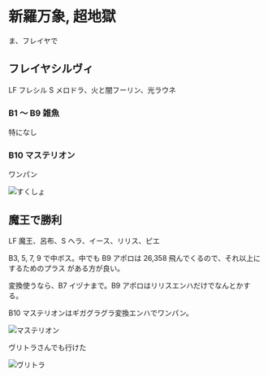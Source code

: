 # 新羅万象, 超地獄

ま、フレイヤで

## フレイヤシルヴィ

LF フレシル
S  メロドラ、火と闇フーリン、光ラウネ

### B1 〜 B9 雑魚

特になし

### B10 マステリオン

ワンパン

![すくしょ](http://i.imgur.com/9ViI9Sjl.jpg)

## 魔王で勝利

LF 魔王、呂布、S ヘラ、イース、リリス、ピエ

B3, 5, 7, 9 で中ボス。中でも B9 アポロは 26,358 飛んでくるので、それ以上にするためのプラス
がある方が良い。

変換使うなら、B7 イヅナまで。B9 アポロはリリスエンハだけでなんとかする。

B10 マステリオンはギガグラグラ変換エンハでワンパン。

![マステリオン]( http://i.imgur.com/0IJp3gHl.jpg)

ヴリトラさんでも行けた

![ヴリトラ]( http://i.imgur.com/RJJCZ6zl.jpg )

<!-- vim: set tw=90 filetype=markdown : -->
